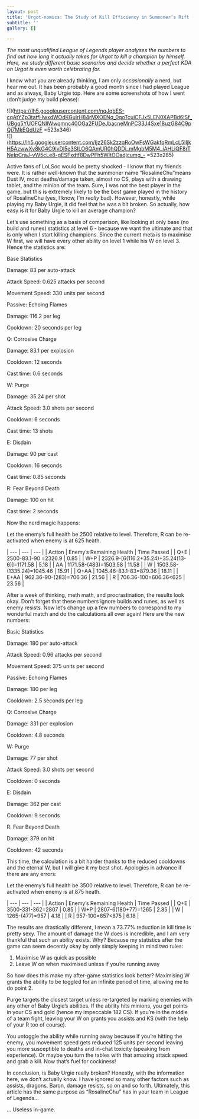 ```yaml
---
layout: post
title: 'Urgot-nomics: The Study of Kill Efficiency in Summoner’s Rift (Patch 9.14)'
subtitle: ''
gallery: []

---
```

_The most unqualified League of Legends player analyses the numbers to find out how long it actually takes for Urgot to kill a champion by himself. Here, we study different basic scenarios and decide whether a perfect KDA on Urgot is even worth celebrating for._

I know what you are already thinking, I am only _occasionally_ a nerd, but hear me out. It has been probably a good month since I had played League and as always, Baby Urgie top. Here are some screenshots of how I went (don’t judge my build please):

![](https://lh5.googleusercontent.com/nqJqbES-cqAtYZp3tatfHwxdWOdKGulrH84rMXOENq_0qoTcuiCFJx5LEN0XAPBd6lSf_UBgq5YUOFQNllWwqmnc40OGa2FUDeJbacneMnPC33J4Sxe18uzG84C9pQj7MkEQdUzF =523x346)  
![](https://lh5.googleusercontent.com/Ijz26Sk2zzqRoOwFsWGakfqRmLcL5IIjkH5AzwwXv8kG4C9lvDl5e3SILO6QAmUR0hQDDi_mMgbM5M4_iAHLiQF8rTNeIpCraJ-vW5cLe8-gESFxdtf8DwPFh5WItOOadjcumg_- =523x285)

Active fans of LoLSoc would be pretty shocked - I know that my friends were. It is rather well-known that the summoner name “RosalineChu”means Dust IV, most deaths/damage taken, almost no CS, plays with a drawing tablet, and the minion of the team. Sure, I was not the best player in the game, but this is extremely likely to be the best game played in the history of RosalineChu (yes, I know, I’m _really_ bad). However, honestly, while playing my Baby Urgie, it did feel that he was a bit broken. So actually, how easy is it for Baby Urgie to kill an average champion?

Let’s use something as a basis of comparison, like looking at only base (no build and runes) statistics at level 6 - because we want the ultimate and that is only when I start killing champions. Since the current meta is to maximise W first, we will have every other ability on level 1 while his W on level 3. Hence the statistics are: 

Base Statistics

Damage: 83 per auto-attack

Attack Speed: 0.625 attacks per second

Movement Speed: 330 units per second 

Passive: Echoing Flames

Damage: 116.2 per leg

Cooldown: 20 seconds per leg

Q: Corrosive Charge

Damage: 83.1 per explosion

Cooldown: 12 seconds

Cast time: 0.6 seconds

W: Purge

Damage: 35.24 per shot

Attack Speed: 3.0 shots per second

Cooldown: 6 seconds

Cast time: 13 shots

E: Disdain

Damage: 90 per cast

Cooldown: 16 seconds

Cast time: 0.85 seconds

R: Fear Beyond Death

Damage: 100 on hit

Cast time: 2 seconds

Now the nerd magic happens:

Let the enemy’s full health be 2500 relative to level. Therefore, R can be re-activated when enemy is at 625 heath.

| --- | --- | --- |
| Action | Enemy’s Remaining Health | Time Passed |
| Q+E | 2500-83.1-90 =2326.9 | 0.85 |
| W+P | 2326.9-\[6(116.2+35.24)+35.24(13-6)\]=1171.58 | 5.18 |
| AA | 1171.58-(483)=1503.58 | 11.58 |
| W | 1503.58-(1335.24)=1045.46 | 15.91 |
| Q+AA | 1045.46-83.1-83=879.36 | 18.11 |
| E+AA | 962.36-90-(283)=706.36 | 21.56 |
| R | 706.36-100=606.36<625 | 23.56 |

After a week of thinking, meth math, and procrastination, the results look okay. Don’t forget that these numbers ignore builds and runes, as well as enemy resists. Now let’s change up a few numbers to correspond to my wonderful match and do the calculations all over again! Here are the new numbers:

Basic Statistics

Damage: 180 per auto-attack

Attack Speed: 0.96 attacks per second

Movement Speed: 375 units per second

Passive: Echoing Flames

Damage: 180 per leg

Cooldown: 2.5 seconds per leg

Q: Corrosive Charge

Damage: 331 per explosion

Cooldown: 4.8 seconds

W: Purge

Damage: 77 per shot

Attack Speed: 3.0 shots per second

Cooldown: 0 seconds

E: Disdain

Damage: 362 per cast

Cooldown: 9 seconds

R: Fear Beyond Death

Damage: 379 on hit

Cooldown: 42 seconds

This time, the calculation is a bit harder thanks to the reduced cooldowns and the eternal W, but I will give it my best shot. Apologies in advance if there are any errors:

Let the enemy’s full health be 3500 relative to level. Therefore, R can be re-activated when enemy is at 875 heath.

| --- | --- | --- |
| Action | Enemy’s Remaining Health | Time Passed |
| Q+E | 3500-331-362=2807 | 0.85 |
| W+P | 2807-6(180+77)=1265 | 2.85 |
| W | 1265-(477)=957 | 4.18 |
| R | 957-100=857<875 | 6.18 |

The results are drastically different, I mean a 73.77% reduction in kill time is pretty sexy. The amount of damage the W does is incredible, and I am very thankful that such an ability exists. Why? Because my statistics after the game can seem decently okay by only simply keeping in mind two rules:

1. Maximise W as quick as possible
2. Leave W on when maximised unless if you’re running away

So how does this make my after-game statistics look better? Maximising W grants the ability to be toggled for an infinite period of time, allowing me to do point 2.

Purge targets the closest target unless re-targeted by marking enemies with any other of Baby Urgie’s abilities. If the ability hits minions, you get points in your CS and gold (hence my impeccable 182 CS). If you’re in the middle of a team fight, leaving your W on grants you assists and KS (with the help of your R too of course).

You untoggle the ability while running away because if you’re hitting the enemy, you movement speed gets reduced 125 units per second leaving you more susceptible to deaths and in-chat toxicity (speaking from experience). Or maybe you turn the tables with that amazing attack speed and grab a kill. Now that’s fuel for cockiness!

In conclusion, is Baby Urgie really broken? Honestly, with the information here, we don’t actually know. I have ignored so many other factors such as assists, dragons, Baron, damage resists, so on and so forth. Ultimately, this article has the same purpose as “RosalineChu” has in your team in League of Legends…

… Useless in-game.
